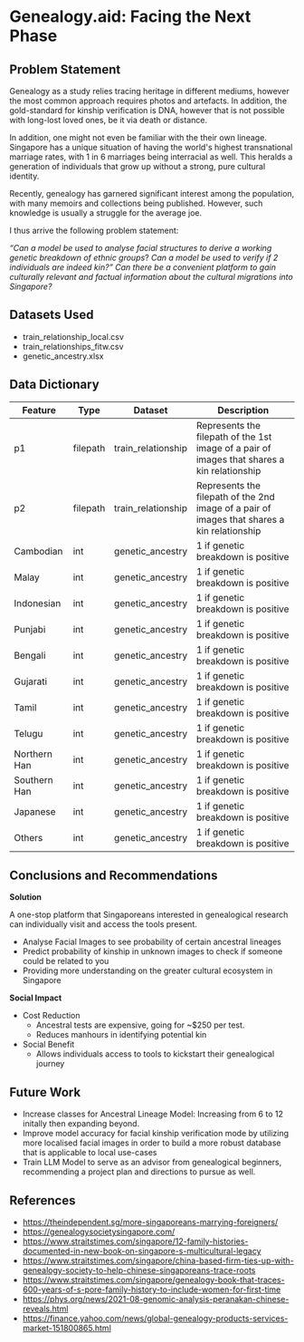 # **Genealogy.aid: Facing the Next Phase**

## Problem Statement
Genealogy as a study relies tracing heritage in different mediums, however the most common approach requires photos and artefacts. In addition, the gold-standard for kinship verification is DNA, however that is not possible with long-lost loved ones, be it via death or distance.

In addition, one might not even be familiar with the their own lineage. Singapore has a unique situation of having the world's highest transnational marriage rates, with 1 in 6 marriages being interracial as well. This heralds a generation of individuals that grow up without a strong, pure cultural identity. 

Recently, genealogy has garnered significant interest among the population, with many memoirs and collections being published. However, such knowledge is usually a struggle for the average joe. 

I thus arrive the following problem statement:

*“Can a model be used to analyse facial structures to derive a working genetic breakdown of ethnic groups*? *Can a model be used to verify if 2 individuals are indeed kin?”* *Can there be a convenient platform to gain culturally relevant and factual information about the cultural migrations into Singapore?*


## Datasets Used
- train_relationship_local.csv
- train_relationships_fitw.csv
- genetic_ancestry.xlsx

## Data Dictionary
|Feature|Type|Dataset|Description|
|---|---|---|---|
|p1|filepath|train_relationship|Represents the filepath of the 1st image of a pair of images that shares a kin relationship|
|p2|filepath|train_relationship|Represents the filepath of the 2nd image of a pair of images that shares a kin relationship|
|Cambodian|int|genetic_ancestry|1 if genetic breakdown is positive|
|Malay|int|genetic_ancestry|1 if genetic breakdown is positive|
|Indonesian|int|genetic_ancestry|1 if genetic breakdown is positive|
|Punjabi|int|genetic_ancestry|1 if genetic breakdown is positive|
|Bengali|int|genetic_ancestry|1 if genetic breakdown is positive|
|Gujarati|int|genetic_ancestry|1 if genetic breakdown is positive|
|Tamil|int|genetic_ancestry|1 if genetic breakdown is positive|
|Telugu|int|genetic_ancestry|1 if genetic breakdown is positive|
|Northern Han|int|genetic_ancestry|1 if genetic breakdown is positive|
|Southern Han|int|genetic_ancestry|1 if genetic breakdown is positive|
|Japanese|int|genetic_ancestry|1 if genetic breakdown is positive|
|Others|int|genetic_ancestry|1 if genetic breakdown is positive|


## Conclusions and Recommendations
**Solution**

A one-stop platform that Singaporeans interested in genealogical research can individually visit and access the tools present.
- Analyse Facial Images to see probability of certain ancestral lineages
- Predict probability of kinship in unknown images to check if someone could be related to you
- Providing more understanding on the greater cultural ecosystem in Singapore

**Social Impact**
- Cost Reduction
  - Ancestral tests are expensive, going for ~$250 per test. 
  - Reduces manhours in identifying potential kin
- Social Benefit
  - Allows individuals access to tools to kickstart their genealogical journey


 ## Future Work
- Increase classes for Ancestral Lineage Model: Increasing from 6 to 12 initally then expanding beyond. 
- Improve model accuracy for facial kinship verification mode by utilizing more localised facial images in order to build a more robust database that is applicable to local use-cases
- Train LLM Model to serve as an advisor from genealogical beginners, recommending a project plan and directions to pursue as well.


## References
- https://theindependent.sg/more-singaporeans-marrying-foreigners/ 
- https://genealogysocietysingapore.com/ 
- https://www.straitstimes.com/singapore/12-family-histories-documented-in-new-book-on-singapore-s-multicultural-legacy
- https://www.straitstimes.com/singapore/china-based-firm-ties-up-with-genealogy-society-to-help-chinese-singaporeans-trace-roots
- https://www.straitstimes.com/singapore/genealogy-book-that-traces-600-years-of-s-pore-family-history-to-include-women-for-first-time
- https://phys.org/news/2021-08-genomic-analysis-peranakan-chinese-reveals.html
- https://finance.yahoo.com/news/global-genealogy-products-services-market-151800865.html
